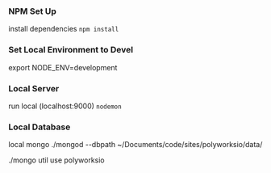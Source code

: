 ### NPM Set Up
install dependencies
`npm install`

### Set Local Environment to Devel
export NODE_ENV=development

### Local Server
run local (localhost:9000)
`nodemon`

### Local Database
local mongo 
./mongod --dbpath ~/Documents/code/sites/polyworksio/data/

./mongo util
use polyworksio

